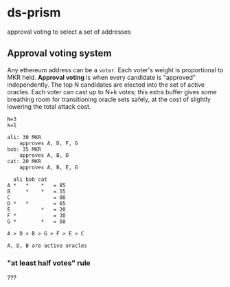 # ds-prism
approval voting to select a set of addresses

Approval voting system
---

Any ethereum address can be a `voter`. Each voter's weight is proportional to MKR held. **Approval voting** is when every candidate is "approved" independently. The top N candidates are elected into the set of active oracles. Each voter can cast up to N+k votes; this extra buffer gives some breathing room for transitioning oracle sets safely, at the cost of slightly lowering the total attack cost.

```
N=3
k=1

ali: 30 MKR
    approves A, D, F, G
bob: 35 MKR
    approves A, B, D
cat: 20 MKR
    approves A, B, E, G

  ali bob cat
A *   *    *   = 85
B     *    *   = 55
C              = 00
D *   *        = 65
E          *   = 20
F *            = 30
G *        *   = 50

A > D > B > G > F > E > C

A, D, B are active oracles
```

### "at least half votes" rule
???


